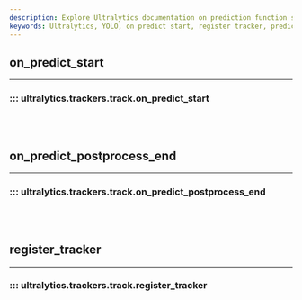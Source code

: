 ```yaml
---
description: Explore Ultralytics documentation on prediction function starters & register trackers. Understand our code & its applications better.
keywords: Ultralytics, YOLO, on predict start, register tracker, prediction functions, documentation
---
```


## on_predict_start
---
### ::: ultralytics.trackers.track.on_predict_start
<br><br>

## on_predict_postprocess_end
---
### ::: ultralytics.trackers.track.on_predict_postprocess_end
<br><br>

## register_tracker
---
### ::: ultralytics.trackers.track.register_tracker
<br><br>